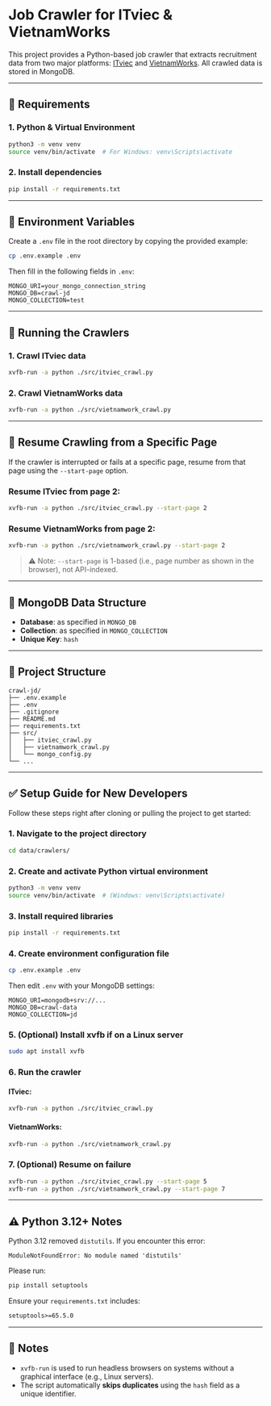 # Job Crawler for ITviec & VietnamWorks

This project provides a Python-based job crawler that extracts recruitment data from two major platforms: [ITviec](https://itviec.com) and [VietnamWorks](https://vietnamworks.com). All crawled data is stored in MongoDB.

---

## 💾 Requirements

### 1. Python & Virtual Environment

```bash
python3 -m venv venv
source venv/bin/activate  # For Windows: venv\Scripts\activate
```

### 2. Install dependencies

```bash
pip install -r requirements.txt
```

---

## 🔧 Environment Variables

Create a `.env` file in the root directory by copying the provided example:

```bash
cp .env.example .env
```

Then fill in the following fields in `.env`:

```env
MONGO_URI=your_mongo_connection_string
MONGO_DB=crawl-jd
MONGO_COLLECTION=test
```

---

## 🚀 Running the Crawlers

### 1. Crawl ITviec data

```bash
xvfb-run -a python ./src/itviec_crawl.py
```

### 2. Crawl VietnamWorks data

```bash
xvfb-run -a python ./src/vietnamwork_crawl.py
```

---

## 🔁 Resume Crawling from a Specific Page

If the crawler is interrupted or fails at a specific page, resume from that page using the `--start-page` option.

### Resume ITviec from page 2:

```bash
xvfb-run -a python ./src/itviec_crawl.py --start-page 2
```

### Resume VietnamWorks from page 2:

```bash
xvfb-run -a python ./src/vietnamwork_crawl.py --start-page 2
```

> ⚠️ Note: `--start-page` is 1-based (i.e., page number as shown in the browser), not API-indexed.

---

## 🧾 MongoDB Data Structure

- **Database**: as specified in `MONGO_DB`
- **Collection**: as specified in `MONGO_COLLECTION`
- **Unique Key**: `hash`

---

## 📁 Project Structure

```
crawl-jd/
├── .env.example
├── .env
├── .gitignore
├── README.md
├── requirements.txt
├── src/
│   ├── itviec_crawl.py
│   ├── vietnamwork_crawl.py
│   └── mongo_config.py
└── ...
```

---

## ✅ Setup Guide for New Developers

Follow these steps right after cloning or pulling the project to get started:

### 1. Navigate to the project directory

```bash
cd data/crawlers/
```

### 2. Create and activate Python virtual environment

```bash
python3 -m venv venv
source venv/bin/activate  # (Windows: venv\Scripts\activate)
```

### 3. Install required libraries

```bash
pip install -r requirements.txt
```

### 4. Create environment configuration file

```bash
cp .env.example .env
```

Then edit `.env` with your MongoDB settings:

```env
MONGO_URI=mongodb+srv://...
MONGO_DB=crawl-data
MONGO_COLLECTION=jd
```

### 5. (Optional) Install xvfb if on a Linux server

```bash
sudo apt install xvfb
```

### 6. Run the crawler

#### ITviec:
```bash
xvfb-run -a python ./src/itviec_crawl.py
```

#### VietnamWorks:
```bash
xvfb-run -a python ./src/vietnamwork_crawl.py
```

### 7. (Optional) Resume on failure

```bash
xvfb-run -a python ./src/itviec_crawl.py --start-page 5
xvfb-run -a python ./src/vietnamwork_crawl.py --start-page 7
```

---

## ⚠ Python 3.12+ Notes

Python 3.12 removed `distutils`. If you encounter this error:

```
ModuleNotFoundError: No module named 'distutils'
```

Please run:

```bash
pip install setuptools
```

Ensure your `requirements.txt` includes:

```txt
setuptools>=65.5.0
```

---

## 📌 Notes

- `xvfb-run` is used to run headless browsers on systems without a graphical interface (e.g., Linux servers).
- The script automatically **skips duplicates** using the `hash` field as a unique identifier.

